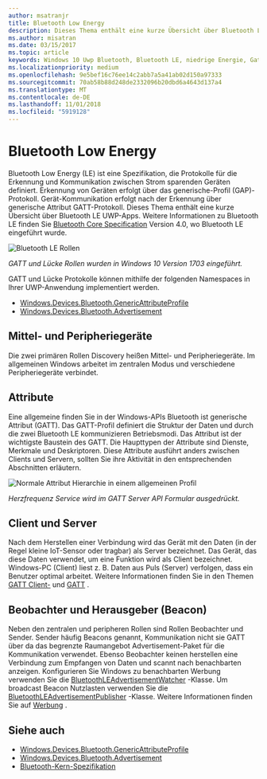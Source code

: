 ```yaml
---
author: msatranjr
title: Bluetooth Low Energy
description: Dieses Thema enthält eine kurze Übersicht über Bluetooth LE UWP-Apps.
ms.author: misatran
ms.date: 03/15/2017
ms.topic: article
keywords: Windows 10 Uwp Bluetooth, Bluetooth LE, niedrige Energie, Gatt, Abstand, Central, Peripheriegeräte, Client, Server, Monitor, publisher
ms.localizationpriority: medium
ms.openlocfilehash: 9e5bef16c76ee14c2abb7a5a41ab02d150a97333
ms.sourcegitcommit: 70ab58b88d248de2332096b20dbd6a4643d137a4
ms.translationtype: MT
ms.contentlocale: de-DE
ms.lasthandoff: 11/01/2018
ms.locfileid: "5919128"
---
```

# <a name="bluetooth-low-energy"></a>Bluetooth Low Energy
Bluetooth Low Energy (LE) ist eine Spezifikation, die Protokolle für die Erkennung und Kommunikation zwischen Strom sparenden Geräten definiert. Erkennung von Geräten erfolgt über das generische-Profil (GAP)-Protokoll. Gerät-Kommunikation erfolgt nach der Erkennung über generische Attribut GATT-Protokoll. Dieses Thema enthält eine kurze Übersicht über Bluetooth LE UWP-Apps. Weitere Informationen zu Bluetooth LE finden Sie [Bluetooth Core Specification](https://www.bluetooth.com/specifications/bluetooth-core-specification) Version 4.0, wo Bluetooth LE eingeführt wurde. 

![Bluetooth LE Rollen](images/gatt-roles.png)

*GATT und Lücke Rollen wurden in Windows 10 Version 1703 eingeführt.*

GATT und Lücke Protokolle können mithilfe der folgenden Namespaces in Ihrer UWP-Anwendung implementiert werden.
- [Windows.Devices.Bluetooth.GenericAttributeProfile](https://docs.microsoft.com/en-us/uwp/api/windows.devices.bluetooth.genericattributeprofile)
- [Windows.Devices.Bluetooth.Advertisement](https://docs.microsoft.com/en-us/uwp/api/windows.devices.bluetooth.genericattributeprofile)

## <a name="central-and-peripheral"></a>Mittel- und Peripheriegeräte
Die zwei primären Rollen Discovery heißen Mittel- und Peripheriegeräte. Im allgemeinen Windows arbeitet im zentralen Modus und verschiedene Peripheriegeräte verbindet. 

## <a name="attributes"></a>Attribute
Eine allgemeine finden Sie in der Windows-APIs Bluetooth ist generische Attribut (GATT). Das GATT-Profil definiert die Struktur der Daten und durch die zwei Bluetooth LE kommunizieren Betriebsmodi. Das Attribut ist der wichtigste Baustein des GATT. Die Haupttypen der Attribute sind Dienste, Merkmale und Deskriptoren. Diese Attribute ausführt anders zwischen Clients und Servern, sollten Sie ihre Aktivität in den entsprechenden Abschnitten erläutern. 

![Normale Attribut Hierarchie in einem allgemeinen Profil](images/gatt-service.png)

*Herzfrequenz Service wird im GATT Server API Formular ausgedrückt.*

## <a name="client-and-server"></a>Client und Server
Nach dem Herstellen einer Verbindung wird das Gerät mit den Daten (in der Regel kleine IoT-Sensor oder tragbar) als Server bezeichnet. Das Gerät, das diese Daten verwendet, um eine Funktion wird als Client bezeichnet. Windows-PC (Client) liest z. B. Daten aus Puls (Server) verfolgen, dass ein Benutzer optimal arbeitet. Weitere Informationen finden Sie in den Themen [GATT Client-](gatt-client.md) und [GATT](gatt-server.md) .

## <a name="watchers-and-publishers-beacons"></a>Beobachter und Herausgeber (Beacon)
Neben den zentralen und peripheren Rollen sind Rollen Beobachter und Sender. Sender häufig Beacons genannt, Kommunikation nicht sie GATT über da das begrenzte Raumangebot Advertisement-Paket für die Kommunikation verwendet. Ebenso Beobachter keinen herstellen eine Verbindung zum Empfangen von Daten und scannt nach benachbarten anzeigen. Konfigurieren Sie Windows zu benachbarten Werbung verwenden Sie die [BluetoothLEAdvertisementWatcher](https://docs.microsoft.com/en-us/uwp/api/windows.devices.bluetooth.advertisement.bluetoothleadvertisementwatcher) -Klasse. Um broadcast Beacon Nutzlasten verwenden Sie die [BluetoothLEAdvertisementPublisher](https://docs.microsoft.com/en-us/uwp/api/windows.devices.bluetooth.advertisement.bluetoothleadvertisementpublisher) -Klasse. Weitere Informationen finden Sie auf [Werbung](ble-beacon.md) .

## <a name="see-also"></a>Siehe auch
- [Windows.Devices.Bluetooth.GenericAttributeProfile](https://docs.microsoft.com/en-us/uwp/api/windows.devices.bluetooth.genericattributeprofile)
- [Windows.Devices.Bluetooth.Advertisement](https://docs.microsoft.com/en-us/uwp/api/windows.devices.bluetooth.genericattributeprofile)
- [Bluetooth-Kern-Spezifikation](https://www.bluetooth.com/specifications/bluetooth-core-specification)